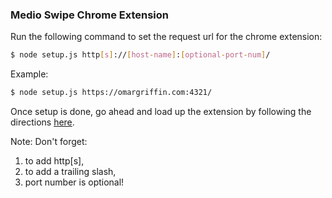 ### Medio Swipe Chrome Extension

Run the following command to set the request url for the chrome extension:

```bash
$ node setup.js http[s]://[host-name]:[optional-port-num]/
```

Example:

```bash
$ node setup.js https://omargriffin.com:4321/
```

Once setup is done, go ahead and load up the extension by following the directions  [here](https://developer.chrome.com/extensions/getstarted#unpacked).

Note: Don't forget:
1) to add http[s],
2) to add a trailing slash,
3) port number is optional!
